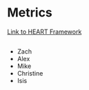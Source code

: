# Metrics

[Link to HEART Framework](https://docs.google.com/presentation/d/1CepfqPamzaQAuHvExnAJcx8lzAC3CjFAdWNMZ7Wc6q0/edit?usp=sharing)

## 

- Zach
- Alex
- Mike
- Christine
- Isis